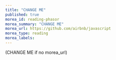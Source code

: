 ```yaml
---
title: "CHANGE ME"
published: true
morea_id: reading-phasor
morea_summary: "CHANGE ME"
morea_url: https://github.com/airbnb/javascript
morea_type: reading
morea_labels:
---
```


(CHANGE ME if no morea_url)
